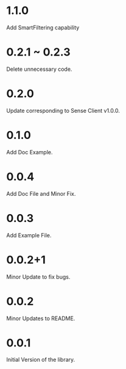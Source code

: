 ﻿# 1.1.0

Add SmartFiltering capability 

# 0.2.1 ~ 0.2.3
Delete unnecessary code.

# 0.2.0
Update corresponding to Sense Client v1.0.0.

# 0.1.0
Add Doc Example.

# 0.0.4
Add Doc File and Minor Fix.

# 0.0.3

Add Example File.

# 0.0.2+1

Minor Update to fix bugs.

# 0.0.2

Minor Updates to README.

# 0.0.1

Initial Version of the library.

